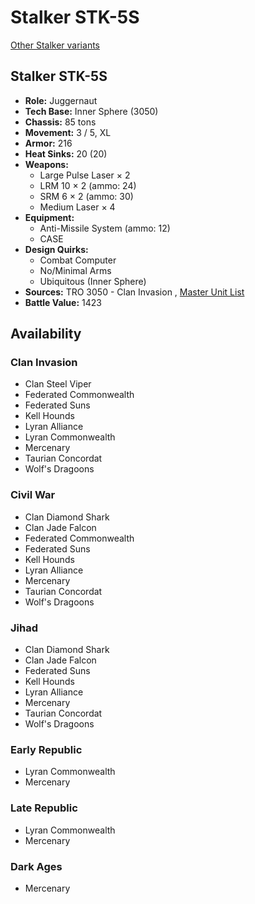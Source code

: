 # Stalker STK-5S 

[Other Stalker variants](../stalker.md) 

## Stalker STK-5S 

- **Role:** Juggernaut 
- **Tech Base:** Inner Sphere (3050) 
- **Chassis:** 85 tons 
- **Movement:** 3 / 5, XL 
- **Armor:** 216 
- **Heat Sinks:** 20 (20) 
- **Weapons:** 
  - Large Pulse Laser × 2 
  - LRM 10 × 2 (ammo: 24) 
  - SRM 6 × 2 (ammo: 30) 
  - Medium Laser × 4 
- **Equipment:** 
  - Anti-Missile System (ammo: 12) 
  - CASE 
- **Design Quirks:** 
  - Combat Computer 
  - No/Minimal Arms 
  - Ubiquitous (Inner Sphere) 
- **Sources:** TRO 3050 - Clan Invasion , [Master Unit List](http://masterunitlist.info/Unit/Details/3041/stalker-stk-5s) 
- **Battle Value:** 1423 

## Availability 

### Clan Invasion 

- Clan Steel Viper 
- Federated Commonwealth 
- Federated Suns 
- Kell Hounds 
- Lyran Alliance 
- Lyran Commonwealth 
- Mercenary 
- Taurian Concordat 
- Wolf's Dragoons 

### Civil War 

- Clan Diamond Shark 
- Clan Jade Falcon 
- Federated Commonwealth 
- Federated Suns 
- Kell Hounds 
- Lyran Alliance 
- Mercenary 
- Taurian Concordat 
- Wolf's Dragoons 

### Jihad 

- Clan Diamond Shark 
- Clan Jade Falcon 
- Federated Suns 
- Kell Hounds 
- Lyran Alliance 
- Mercenary 
- Taurian Concordat 
- Wolf's Dragoons 

### Early Republic 

- Lyran Commonwealth 
- Mercenary 

### Late Republic 

- Lyran Commonwealth 
- Mercenary 

### Dark Ages 

- Mercenary 

